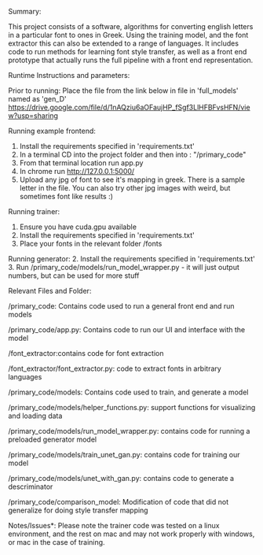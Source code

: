 
Summary:

This project consists of a software, algorithms for converting english letters in a particular font to ones in Greek. Using the training model, and
the font extractor this can also be extended to a range of languages. It includes code to run methods for learning font style transfer, as
well as a front end prototype that actually runs the full pipeline with a front end representation.

Runtime Instructions and parameters:

Prior to running:
Place the file from the link below in file in 'full_models' named as 'gen_D'
https://drive.google.com/file/d/1nAQziu6aOFaujHP_fSgf3LlHFBFvsHFN/view?usp=sharing

Running example frontend:
1. Install the requirements specified in 'requirements.txt'
2. In a terminal CD into the project folder and then into : "/primary_code"
3. From that terminal location run app.py
4. In chrome run http://127.0.0.1:5000/
5. Upload any jpg of font to see it's mapping in greek. There is a sample letter in the file. You can also try other
   jpg images with weird, but sometimes font like results :)

Running trainer:
1. Ensure you have cuda.gpu available
2. Install the requirements specified in 'requirements.txt'
3. Place your fonts in the relevant folder /fonts

Running generator:
2. Install the requirements specified in 'requirements.txt'
3. Run /primary_code/models/run_model_wrapper.py - it will just output numbers, but can be used for more stuff


Relevant Files and Folder:

/primary_code: Contains code used to run a general front end and run models

/primary_code/app.py: Contains code to run our UI and interface with the model

/font_extractor:contains code for font extraction

/font_extractor/font_extractor.py: code to extract fonts in arbitrary languages

/primary_code/models: Contains code used to train, and generate a model

/primary_code/models/helper_functions.py: support functions for visualizing and loading data

/primary_code/models/run_model_wrapper.py: contains code for running a preloaded generator model

/primary_code/models/train_unet_gan.py: contains code for training our model

/primary_code/models/unet_with_gan.py: contains code to generate a descriminator

/primary_code/comparison_model: Modification of code that did not generalize for doing style transfer mapping


Notes/Issues*:
    Please note the trainer code was tested on a linux environment, and the rest on mac and may not work properly with windows, or mac in the case of training.
